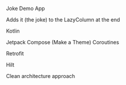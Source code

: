 Joke Demo App

Adds it (the joke) to the LazyColumn at the end

Kotlin

Jetpack Compose (Make a Theme)
Coroutines

Retrofit 

Hilt

Clean architecture approach

